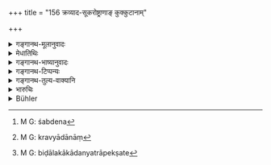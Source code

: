 +++
title = "156 क्रव्याद-सूकरोष्ट्राणाङ् कुक्कुटानाम्"

+++

<details><summary>गङ्गानथ-मूलानुवादः</summary>

For eating the meat of carnivorous animals, of pigs, of camels, of cocks, of crows, of asses, or of human flesh,—the atonement consists of the Tapta-Kṛcchra.—(156)
</details>

<details><summary>मेधातिथिः</summary>

**चे**ति पूर्वश्लोको ऽत्राकृष्यते । तेन विड्वराहादीनां भक्षण एतद् एव । द्वितीयेन **च**शब्देन[^२४५] क्रव्यादादीनां[^२४६] विण्मूत्रप्राशने यद् एव विड्वराहादीनाम् । स्मृत्यन्तरे च नरमात्राधिकारेणेह **द्विज**ग्रहणम् अविवक्षितम् "द्विजश् चान्द्रायणम्" (म्ध् ११.१५४) इति । 


[^२४६]:
     M G: kravyādānāṃ


[^२४५]:
     M G: śabdena

- एवम् इयं द्विश्लोकी बिडालकाकेति (म्ध् ११.१५९) अत्रापेक्षते[^२४७] । अतश् चैतेषाम् अप्य् उच्छिष्टप्राशने बिदालादिवत् । ततो ऽस्यां त्रिश्लोक्यां समुद्दिष्टम् । मूत्रपुरीषं च सर्वेषां प्रतिषिद्धम् । अतश् च यत् क्रव्य्दानां मूत्रपुरीषप्राशने तद् बिडालादीनाम् अपि ॥ ११.१५६ ॥


[^२४७]:
     M G: biḍālakākādanyatrāpekṣate
</details>

<details><summary>गङ्गानथ-भाष्यानुवादः</summary>

The particle ‘*ca*’ indicates that the previous verse ([154]) also is to be construed with the present one; so that for the eating of the meat of the village-pig and other animals mentioned therein, this same should be the expiation.

And the second ‘*ca*’ indicates that the expiation for swallowing the ordure or urine of carnivorous and other animals (mentioned in the present verse), would be the same as that in the case of that of the village-pig and other animals ([mentioned in 154]); but with this difference that in another *Smṛti*, what is laid down in the present verse is found to be applied to the case of *all men*; hence so far as the present verse is concerned, no significance can be attached to the specification of ‘twice-born men’ ([in 154]), where it is said that ‘the twice-born man shall perform the Cāndrāyaṇa.’

Thus these two verses ([154] and 156) should be taken along with [Verse 159]; so that the eating of what has been touched by the mouth of these animals (mentioned in the present verse) shall be treated on the same footing as the eating of things touched with the mouth of the cat and other animals ([mentioned in 159]).

On the same ground, the ordure and urine of all the animals (mentioned in the three verses) become forbidden; so that the expiation for the swallowing of the ordure and urine of the cat and other animals ([mentioned in 159]) would be the same as that for the swallowing of those of the carnivorous and other animals (mentioned in the present verse).—(156)
</details>

<details><summary>गङ्गानथ-टिप्पन्यः</summary>

[*Cf*.
5.19-21.]

For the *Tapta-Kṛchhra* see 11.215.

This verse is quoted in *Aparārka* (p. 1166);—and in *Mitākṣarā* (3.291).
</details>

<details><summary>गङ्गानथ-तुल्य-वाक्यानि</summary>

*Gautama* (23.4-5).—‘For eating any part of a carnivorous beast, of a
camel, or of an ass, or of tame cocks, or of tame pigs,—one should perform the penance of *Taptakṛcchra*.’

*Vaśiṣṭha* (23.30).—‘If he has swallowed the flesh of a dog, a cock, a
village pig, a grey heron, or an owl,—he must fast for seven days and thus empty his entrails; after that he must eat clarified butter and undergo Initiation a second time.’

*Viṣṇu* (51.3-4).—‘One must perform the *Cāndrāyaṇa* penance if he has
eaten garlic or onions, or other things having the same flavour, or the meat of village pigs, of tame cocks, of apes or of cows;—and in all these cases, the man must undergo Initiation a second time, after the penance is over.’
</details>

<details><summary>भारुचिः</summary>

**क्रव्यादा** गृध्रादयः, **सूकरो** विड्वराहः, **खरा**दिसाहचर्याद् गम्यते । एवं कुक्क्टो ग्रामकुक्कुटो विज्ञेयः । तस्य प्रतिषेधात् पूर्वत्र, खरादिसाहचर्याद् वा । एवं च मांसभक्षणप्रतिषेधो विज्ञेयः । तत्र मूत्रपुरीषं प्रतिषिद्धम् विड्वराहश्लोके । येषाम् अपि क्रव्यादप्रभृतीनां तत्र मूत्रपुरीषम् अप्रतिषिद्धम्, तेषाम् अपीह खरादिसाहचर्यात् प्रतिषिद्धं तद् विज्ञेयम् ॥ ११.१५५ ॥
</details>

<details><summary>Bühler</summary>

157	The atonement for partaking of (the meat of) carnivorous animals, of pigs, of camels, of cocks, of crows, of donkeys, and of human flesh, is a Tapta Krikkhra (penance).
</details>
